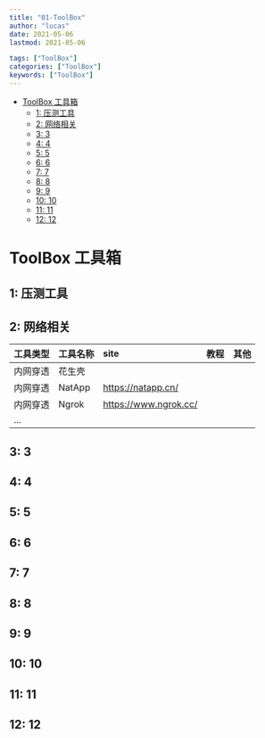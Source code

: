 ```yaml
---
title: "01-ToolBox"
author: "lucas"
date: 2021-05-06
lastmod: 2021-05-06

tags: ["ToolBox"]
categories: ["ToolBox"]
keywords: ["ToolBox"]
---
```


- [ToolBox 工具箱](#toolbox-工具箱)
  - [1: 压测工具](#1-压测工具)
  - [2: 网络相关](#2-网络相关)
  - [3: 3](#3-3)
  - [4: 4](#4-4)
  - [5: 5](#5-5)
  - [6: 6](#6-6)
  - [7: 7](#7-7)
  - [8: 8](#8-8)
  - [9: 9](#9-9)
  - [10: 10](#10-10)
  - [11: 11](#11-11)
  - [12: 12](#12-12)

# ToolBox 工具箱

## 1: 压测工具

## 2: 网络相关

| 工具类型 | 工具名称 | site                  | 教程 | 其他 |
| :------- | :------- | :-------------------- | :--- | :--- |
| 内网穿透 | 花生壳   |                       |      |      |
| 内网穿透 | NatApp   | https://natapp.cn/    |      |      |
| 内网穿透 | Ngrok    | https://www.ngrok.cc/ |      |      |
| ...      |          |                       |      |      |

## 3: 3

## 4: 4

## 5: 5

## 6: 6

## 7: 7

## 8: 8

## 9: 9

## 10: 10

## 11: 11

## 12: 12
